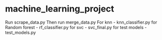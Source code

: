# machine_learning_project

Run scrape_data.py
Then run merge_data.py
For knn - knn_classifier.py
for Random forest - rf_classifier.py
for svc - svc_final.py
for test models - test_models.py
